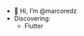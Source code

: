 - 👋 Hi, I’m @marcoredz
- Discovering: 
  - Flutter


<!---
marcoredz/marcoredz is a ✨ special ✨ repository because its `README.md` (this file) appears on your GitHub profile.
You can click the Preview link to take a look at your changes.
--->
